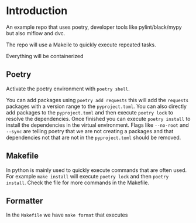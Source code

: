 # Introduction 

An example repo that uses poetry, developer tools like pylint/black/mypy but also mlflow and dvc.

The repo will use a Makeile to quickly execute repeated tasks.

Everything will be containerized

## Poetry

Activate the poetry environment with `poetry shell`. 

You can add packages using `poetry add requests` this will add the `requests` packages with a version range to the `pyproject.toml`. You can also directly add packages to the `pyproject.toml` and then execute `poetry lock` to resolve the dependencies. Once finished you can execute `poetry install` to install the dependencies in the virtual environment. Flags like `--no-root` and `--sync` are telling poetry that we are not creating a packages and that dependencies not that are not in the `pyproject.toml` should be removed.

## Makefile

In python is mainly used to quickly execute commands that are often used. For example `make install` will execute `poetry lock` and then `poetry install`. Check the file for more commands in the Makefile.

## Formatter

In the `Makefile` we have `make format` that executes